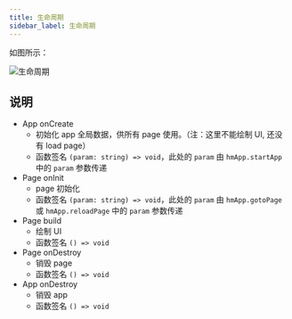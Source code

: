 ```yaml
---
title: 生命周期
sidebar_label: 生命周期
---
```


如图所示：

![生命周期](/img/docs/guides/framework/life-cycle.jpg)

## 说明

- App onCreate
  - 初始化 app 全局数据，供所有 page 使用。（注：这里不能绘制 UI, 还没有 load page）
  - 函数签名 `(param: string) => void`，此处的 `param` 由 `hmApp.startApp` 中的 `param` 参数传递
- Page onInit
  - page 初始化
  - 函数签名 `(param: string) => void`，此处的 `param` 由 `hmApp.gotoPage` 或 `hmApp.reloadPage` 中的 `param` 参数传递
- Page build
  - 绘制 UI
  - 函数签名 `() => void`
- Page onDestroy
  - 销毁 page
  - 函数签名 `() => void`
- App onDestroy
  - 销毁 app
  - 函数签名 `() => void`
